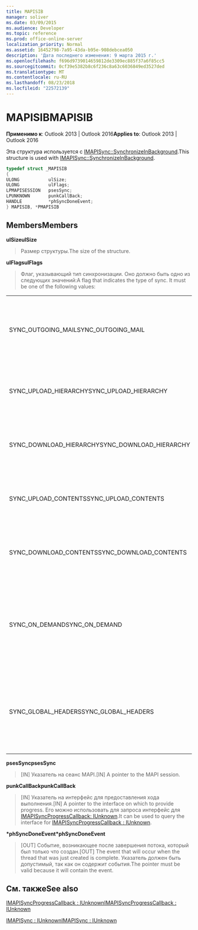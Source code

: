 ```yaml
---
title: MAPISIB
manager: soliver
ms.date: 03/09/2015
ms.audience: Developer
ms.topic: reference
ms.prod: office-online-server
localization_priority: Normal
ms.assetid: 16452798-7a95-43da-b95e-908debcea050
description: 'Дата последнего изменения: 9 марта 2015 г.'
ms.openlocfilehash: f696d9739014659812de3309ec885f37a6f85cc5
ms.sourcegitcommit: 0cf39e5382b8c6f236c8a63c6036849ed3527ded
ms.translationtype: MT
ms.contentlocale: ru-RU
ms.lasthandoff: 08/23/2018
ms.locfileid: "22572139"
---
```

# <a name="mapisib"></a><span data-ttu-id="d6421-103">MAPISIB</span><span class="sxs-lookup"><span data-stu-id="d6421-103">MAPISIB</span></span>

  
  
<span data-ttu-id="d6421-104">**Применимо к**: Outlook 2013 | Outlook 2016</span><span class="sxs-lookup"><span data-stu-id="d6421-104">**Applies to**: Outlook 2013 | Outlook 2016</span></span> 
  
<span data-ttu-id="d6421-105">Эта структура используется с [IMAPISync::SynchronizeInBackground](imapisyncsynchronizeinbackground.md).</span><span class="sxs-lookup"><span data-stu-id="d6421-105">This structure is used with [IMAPISync::SynchronizeInBackground](imapisyncsynchronizeinbackground.md).</span></span>
  
```cpp
typedef struct _MAPISIB
{
ULONG           ulSize;                
ULONG           ulFlags;
LPMAPISESSION   psesSync;
LPUNKNOWN       punkCallBack;
HANDLE          *phSyncDoneEvent;    
} MAPISIB, *PMAPISIB
```

## <a name="members"></a><span data-ttu-id="d6421-106">Members</span><span class="sxs-lookup"><span data-stu-id="d6421-106">Members</span></span>

 <span data-ttu-id="d6421-107">**ulSize**</span><span class="sxs-lookup"><span data-stu-id="d6421-107">**ulSize**</span></span>
  
> <span data-ttu-id="d6421-108">Размер структуры.</span><span class="sxs-lookup"><span data-stu-id="d6421-108">The size of the structure.</span></span>
    
 <span data-ttu-id="d6421-109">**ulFlags**</span><span class="sxs-lookup"><span data-stu-id="d6421-109">**ulFlags**</span></span>
  
> <span data-ttu-id="d6421-110">Флаг, указывающий тип синхронизации. Оно должно быть одно из следующих значений:</span><span class="sxs-lookup"><span data-stu-id="d6421-110">A flag that indicates the type of sync. It must be one of the following values:</span></span>
    
||||
|:-----|:-----|:-----|
|<span data-ttu-id="d6421-111">SYNC_OUTGOING_MAIL</span><span class="sxs-lookup"><span data-stu-id="d6421-111">SYNC_OUTGOING_MAIL</span></span>  <br/> |<span data-ttu-id="d6421-112">0x00000200</span><span class="sxs-lookup"><span data-stu-id="d6421-112">0x00000200</span></span>  <br/> |<span data-ttu-id="d6421-113">Отправьте сообщение на сервер (не в настоящее время).</span><span class="sxs-lookup"><span data-stu-id="d6421-113">Send the message to the server (not currently in use).</span></span>  <br/> |
|<span data-ttu-id="d6421-114">SYNC_UPLOAD_HIERARCHY</span><span class="sxs-lookup"><span data-stu-id="d6421-114">SYNC_UPLOAD_HIERARCHY</span></span>  <br/> |<span data-ttu-id="d6421-115">0x00000001</span><span class="sxs-lookup"><span data-stu-id="d6421-115">0x00000001</span></span>  <br/> |<span data-ttu-id="d6421-116">Применить изменения иерархии на сервере.</span><span class="sxs-lookup"><span data-stu-id="d6421-116">Push hierarchy changes to the server.</span></span>  <br/> |
|<span data-ttu-id="d6421-117">SYNC_DOWNLOAD_HIERARCHY</span><span class="sxs-lookup"><span data-stu-id="d6421-117">SYNC_DOWNLOAD_HIERARCHY</span></span>  <br/> |<span data-ttu-id="d6421-118">0x00000002</span><span class="sxs-lookup"><span data-stu-id="d6421-118">0x00000002</span></span>  <br/> |<span data-ttu-id="d6421-119">Изменения иерархии по запросу с сервера.</span><span class="sxs-lookup"><span data-stu-id="d6421-119">Pull hierarchy changes from server.</span></span>  <br/> |
|<span data-ttu-id="d6421-120">SYNC_UPLOAD_CONTENTS</span><span class="sxs-lookup"><span data-stu-id="d6421-120">SYNC_UPLOAD_CONTENTS</span></span>  <br/> |<span data-ttu-id="d6421-121">0x00000040</span><span class="sxs-lookup"><span data-stu-id="d6421-121">0x00000040</span></span>  <br/> |<span data-ttu-id="d6421-122">Применить изменения сообщения на сервер.</span><span class="sxs-lookup"><span data-stu-id="d6421-122">Push message changes to server.</span></span>  <br/> |
|<span data-ttu-id="d6421-123">SYNC_DOWNLOAD_CONTENTS</span><span class="sxs-lookup"><span data-stu-id="d6421-123">SYNC_DOWNLOAD_CONTENTS</span></span>  <br/> |<span data-ttu-id="d6421-124">0x00000080</span><span class="sxs-lookup"><span data-stu-id="d6421-124">0x00000080</span></span>  <br/> |<span data-ttu-id="d6421-125">Извлечь изменения сообщений с сервера.</span><span class="sxs-lookup"><span data-stu-id="d6421-125">Pull message changes from server.</span></span>  <br/> |
|<span data-ttu-id="d6421-126">SYNC_ON_DEMAND</span><span class="sxs-lookup"><span data-stu-id="d6421-126">SYNC_ON_DEMAND</span></span>  <br/> |<span data-ttu-id="d6421-127">0x20000000</span><span class="sxs-lookup"><span data-stu-id="d6421-127">0x20000000</span></span>  <br/> |<span data-ttu-id="d6421-128">Синхронизация была инициирована пользователем и должен быть более высокий приоритет.</span><span class="sxs-lookup"><span data-stu-id="d6421-128">The sync was initiated by the user and should be a higher priority.</span></span>  <br/> |
|<span data-ttu-id="d6421-129">SYNC_GLOBAL_HEADERS</span><span class="sxs-lookup"><span data-stu-id="d6421-129">SYNC_GLOBAL_HEADERS</span></span>  <br/> |<span data-ttu-id="d6421-130">0x02000000</span><span class="sxs-lookup"><span data-stu-id="d6421-130">0x02000000</span></span>  <br/> |<span data-ttu-id="d6421-131">Рекомендуется выполнять синхронизацию только заголовки и текст сообщений не полный.</span><span class="sxs-lookup"><span data-stu-id="d6421-131">Should only sync headers and not full bodies.</span></span>  <br/> |
   
 <span data-ttu-id="d6421-132">**psesSync**</span><span class="sxs-lookup"><span data-stu-id="d6421-132">**psesSync**</span></span>
  
> <span data-ttu-id="d6421-133">[IN] Указатель на сеанс MAPI.</span><span class="sxs-lookup"><span data-stu-id="d6421-133">[IN] A pointer to the MAPI session.</span></span>
    
 <span data-ttu-id="d6421-134">**punkCallBack**</span><span class="sxs-lookup"><span data-stu-id="d6421-134">**punkCallBack**</span></span>
  
> <span data-ttu-id="d6421-135">[IN] Указатель на интерфейс для предоставления хода выполнения.</span><span class="sxs-lookup"><span data-stu-id="d6421-135">[IN] A pointer to the interface on which to provide progress.</span></span> <span data-ttu-id="d6421-136">Его можно использовать для запроса интерфейс для [IMAPISyncProgressCallback: IUnknown](imapisyncprogresscallbackiunknown.md).</span><span class="sxs-lookup"><span data-stu-id="d6421-136">It can be used to query the interface for [IMAPISyncProgressCallback : IUnknown](imapisyncprogresscallbackiunknown.md).</span></span>
    
 <span data-ttu-id="d6421-137">**\*phSyncDoneEvent**</span><span class="sxs-lookup"><span data-stu-id="d6421-137">**\*phSyncDoneEvent**</span></span>
  
> <span data-ttu-id="d6421-138">[OUT] Событие, возникающее после завершения потока, который был только что создан.</span><span class="sxs-lookup"><span data-stu-id="d6421-138">[OUT] The event that will occur when the thread that was just created is complete.</span></span> <span data-ttu-id="d6421-139">Указатель должен быть допустимый, так как он содержит события.</span><span class="sxs-lookup"><span data-stu-id="d6421-139">The pointer must be valid because it will contain the event.</span></span>
    
## <a name="see-also"></a><span data-ttu-id="d6421-140">См. также</span><span class="sxs-lookup"><span data-stu-id="d6421-140">See also</span></span>



[<span data-ttu-id="d6421-141">IMAPISyncProgressCallback : IUnknown</span><span class="sxs-lookup"><span data-stu-id="d6421-141">IMAPISyncProgressCallback : IUnknown</span></span>](imapisyncprogresscallbackiunknown.md)
  
[<span data-ttu-id="d6421-142">IMAPISync : IUnknown</span><span class="sxs-lookup"><span data-stu-id="d6421-142">IMAPISync : IUnknown</span></span>](imapisynciunknown.md)

